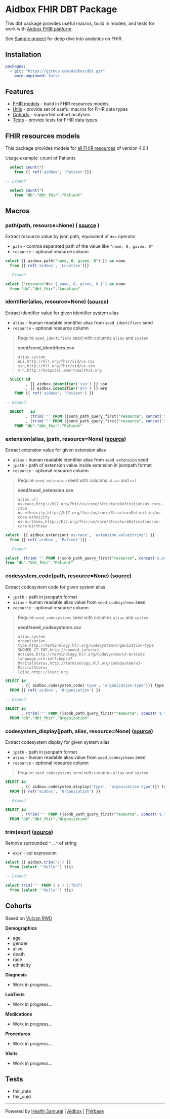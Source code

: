 # Aidbox FHIR DBT Package

This dbt package provides useful macros, build in models, and tests for work with [Aidbox FHIR platform](https://aidbox.app).

See [Sample project](https://github.com/Aidbox/dbt-sample-project) for deep dive into analytics on FHIR.

## Installation
```yml
packages:
  - git: "https://github.com/Aidbox/dbt.git"
    warn-unpinned: false
```

## Features
- [FHIR models](#fhir-resources-models) - build in FHIR resources models
- [Utils](#macros) - provide set of useful macros for FHIR data types
- [Cohorts](#cohorts) - supported cohort analyses
- [Tests](#tests) - provide tests for FHIR data types

## FHIR resources models
This package provides models for [all FHIR resources](models/FHIR) of version 4.0.1

Usage example: count of Patients

```sql
  select count(*) 
    from {{ ref('aidbox', 'Patient')}}

-- Expand

  select count(*) 
    from "db"."dbt_fhir"."Patient"
```

## Macros
###  path(path, resource=None) ( [source](macros/jsonb.sql) )
Extract resource value by json path, equivalent of `#>>` operator
- `path` - comma separated path of the value like `"name, 0, given, 0"`
- `resource` - optional resource column

```sql
select {{ aidbox.path("name, 0, given, 0") }} as name
  from {{ ref('aidbox', 'Location')}}

-- Expand 

select ("resource"#>>'{ name, 0, given, 0 }') as name
  from "db"."dbt_fhir"."Location"
```

###  identifier(alias, resource=None) ([source](macros/identifier.sql))
Extract identifier value for given identifier system alias
- `alias` - human readable  identifier alias from `seed_identifiers` seed
- `resource` - optional resource column

>  Require `seed_identifiers` seed with columns `alias` and `system`
>
>__seed/seed_identifiers.csv__
>```csv
>alias,system
>npi,http://hl7.org/fhir/sid/us-npi
>ssn,http://hl7.org/fhir/sid/us-ssn
>mrn,http://hospital.smarthealthit.org
>```

```sql
  SELECT id
         , {{ aidbox.identifier('ssn') }} ssn
         , {{ aidbox.identifier('mrn') }} mrn
    FROM {{ ref('aidbox', 'Patient') }}

-- Expand 

  SELECT   id
         , (trim('"' FROM (jsonb_path_query_first("resource", concat('$.identifier ?(@.system=="', (SELECT system FROM "db"."dbt"."seed_identifiers" WHERE alias = 'ssn' limit 1), '").value')::jsonpath))::text)) ssn
         , (trim('"' FROM (jsonb_path_query_first("resource", concat('$.identifier ?(@.system=="', (SELECT system FROM "db"."dbt"."seed_identifiers" WHERE alias = 'mrn' limit 1), '").value')::jsonpath))::text)) mrn
    FROM "db"."dbt_fhir"."Patient" 

```
### extension(alias, jpath, resource=None) ([source](macros/extension.sql))
Extract extension value for given extension alias
- `alias` - human readable identifier alias from `seed_extension` seed
- `jpath` - path of extension value inside extension  in jsonpath format
- `resource` - optional resource column

>  Require `seed_extension` seed with columns `alias` and `url`
>
>__seed/seed_extension.csv__
>```csv
>alias,url
>us-race,http://hl7.org/fhir/us/core/StructureDefinition/us-core-race
>us-ethnicity,http://hl7.org/fhir/us/core/StructureDefinition/us-core-ethnicity
>us-birthsex,http://hl7.org/fhir/us/core/StructureDefinition/us-core-birthsex
>```

```sql
select  {{ aidbox.extension('us-race', 'extension.valueString') }}
  from {{ ref('aidbox', 'Patient')}}

-- Expand 

select  (trim('"' FROM (jsonb_path_query_first("resource", concat('$.extension ? (@.url == "', (SELECT url FROM "db"."dbt"."seed_extension" WHERE alias = 'us-race' limit 1), '").extension.valueString')::jsonpath))::TEXT))
from "db"."dbt_fhir"."Patient"
```
###  codesystem_code(path,  resource=None) ([source](macros/codesystem.sql))
Extract codesystem code for given system alias
- `jpath` - path in jsonpath format
- `alias` - human readable alias value from `seed_codesystems` seed
- `resource` - optional resource column

>  Require `seed_codesystems` seed with columns `alias` and `system`
>
>__seed/seed_codesystems.csv__
>```csv
>alias,system
>organization-type,http://terminology.hl7.org/CodeSystem/organization-type
>SNOMED CT-INT,http://snomed.info/sct
>ActCode,http://terminology.hl7.org/CodeSystem/v3-ActCode
>language,urn:ietf:bcp:47
>MaritalStatus,http://terminology.hl7.org/CodeSystem/v3-MaritalStatus
>loinc,http://loinc.org
>```

```sql
SELECT id
       , {{ aidbox.codesystem_code('type', 'organization-type')}} type_code
  FROM {{ ref('aidbox', 'Organization') }}

-- Expand 

SELECT id
       , (trim('"' FROM (jsonb_path_query_first("resource", concat('$.type.coding ?(@.system=="', (SELECT system FROM "db"."dbt"."seed_codesystems" WHERE alias = 'organization-type' limit 1), '").code')::jsonpath))::text)) type_code
  FROM "db"."dbt_fhir"."Organization"
```
### codesystem_display(jpath, alias, resource=None) ([source](macros/codesystem.sql))
Extract codesystem display for given system alias
- `jpath` - path in jsonpath format
- `alias` - human readable alias value from `seed_codesystems` seed
- `resource` - optional resource column

>  Require `seed_codesystems` seed with columns `alias` and `system`

```sql
SELECT id
       , {{ aidbox.codesystem_display('type', 'organization-type')}} type_display
  FROM {{ ref('aidbox', 'Organization') }}

-- Expand 

SELECT id
       , (trim('"' FROM (jsonb_path_query_first("resource", concat('$.type.coding ?(@.system=="', (SELECT system FROM "db"."dbt"."seed_codesystems" WHERE alias = 'organization-type' limit 1), '").display')::jsonpath))::text)) type_display
  FROM "db"."dbt_fhir"."Organization"
```
### trim(expr) ([source](macros/text.sql)) 
Remove surrounded `".."` of string
- `expr` - sql expression

```sql
select {{ aidbox.trim('s') }} 
  from (select '"Hello"') t(s)

-- Expand 

select trim('"' FROM ( s ) ::TEXT) 
  from (select '"Hello"') t(s)
```
## Cohorts

Based on [Vulcan RWD](https://build.fhir.org/ig/HL7/vulcan-rwd/patients.html)

__Demographics__
- age
- gender
- alive
- death
- race
- ethnicity

__Diagnosis__
- Work in progress...

__LabTests__
- Work in progress...

__Medications__
- Work in progress...

__Procedures__
- Work in progress...

__Visits__
- Work in progress...

## Tests
- fhir_date
- fhir_uuid


***
Powered by [Health Samurai](http://www.health-samurai.io) | [Aidbox](http://www.health-samurai.io/aidbox) | [Fhirbase](http://www.health-samurai.io/fhirbase)
